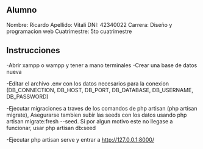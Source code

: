 ## Alumno

Nombre: Ricardo
Apellido: Vitali
DNI: 42340022
Carrera: Diseño y programacion web
Cuatrimestre: 5to cuatrimestre 

## Instrucciones

-Abrir xampp o wampp y tener a mano terminales
-Crear una base de datos nueva

-Editar el archivo .env con los datos necesarios para la conexion (DB_CONNECTION, DB_HOST, DB_PORT, DB_DATABASE, DB_USERNAME, DB_PASSWORD)

-Ejecutar migraciones a traves de los comandos de php artisan (php artisan migrate), Asegurarse tambien subir las seeds con los datos usando php artisan migrate:fresh --seed. Si por algun motivo este no llegase a funcionar, usar php artisan db:seed

-Ejecutar php artisan serve y entrar a http://127.0.0.1:8000/





